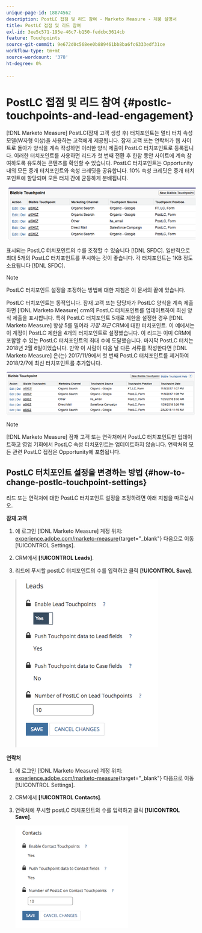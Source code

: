 ```yaml
---
unique-page-id: 18874562
description: PostLC 접점 및 리드 참여 - Marketo Measure - 제품 설명서
title: PostLC 접점 및 리드 참여
exl-id: 3ee5c571-195e-46c7-b150-fedcbc3614cb
feature: Touchpoints
source-git-commit: 9e672d0c568ee0b889461bb8ba6fc6333edf31ce
workflow-type: tm+mt
source-wordcount: '378'
ht-degree: 0%

---
```


# PostLC 접점 및 리드 참여 {#postlc-touchpoints-and-lead-engagement}

[!DNL Marketo Measure] PostLC(잠재 고객 생성 후) 터치포인트는 멀티 터치 속성 모델(W자형 이상)을 사용하는 고객에게 제공됩니다. 잠재 고객 또는 연락처가 웹 사이트로 돌아가 양식을 계속 작성하면 이러한 양식 제출이 PostLC 터치포인트로 등록됩니다. 이러한 터치포인트를 사용하면 리드가 첫 번째 전환 후 한참 동안 사이트에 계속 참여하도록 유도하는 콘텐츠를 확인할 수 있습니다. PostLC 터치포인트는 Opportunity 내의 모든 중개 터치포인트와 속성 크레딧을 공유합니다. 10% 속성 크레딧은 중개 터치포인트에 할당되며 모든 터치 간에 균등하게 분배됩니다.

![](assets/1.png)

표시되는 PostLC 터치포인트의 수를 조정할 수 있습니다 [!DNL SFDC]. 일반적으로 최대 5개의 PostLC 터치포인트를 푸시하는 것이 좋습니다. 각 터치포인트는 1KB 정도 소요됩니다 [!DNL SFDC].

>[!NOTE]
>
>PostLC 터치포인트 설정을 조정하는 방법에 대한 지침은 이 문서의 끝에 있습니다.

PostLC 터치포인트는 동적입니다. 잠재 고객 또는 담당자가 PostLC 양식을 계속 제출하면 [!DNL Marketo Measure] crm의 PostLC 터치포인트를 업데이트하여 최신 양식 제출을 표시합니다. 특히 PostLC 터치포인트 5개로 제한을 설정한 경우 [!DNL Marketo Measure] 항상 5를 밀어라 _가장 최근_ CRM에 대한 터치포인트.  이 예에서는 이 계정이 PostLC 제한을 4개의 터치포인트로 설정했습니다. 이 리드는 이미 CRM에 포함할 수 있는 PostLC 터치포인트의 최대 수에 도달했습니다. 마지막 PostLC 터치는 2018년 2월 6일이었습니다. 만약 이 사람이 다음 날 다른 서류를 작성한다면 [!DNL Marketo Measure] 은(는) 2017/11/9에서 첫 번째 PostLC 터치포인트를 제거하여 2018/2/7에 최신 터치포인트를 추가합니다.

![](assets/2.png)

>[!NOTE]
>
>[!DNL Marketo Measure] 잠재 고객 또는 연락처에서 PostLC 터치포인트만 업데이트하고 영업 기회에서 PostLC 속성 터치포인트는 업데이트하지 않습니다. 연락처의 모든 관련 PostLC 접점은 Opportunity에 포함됩니다.

## PostLC 터치포인트 설정을 변경하는 방법 {#how-to-change-postlc-touchpoint-settings}

리드 또는 연락처에 대한 PostLC 터치포인트 설정을 조정하려면 아래 지침을 따르십시오.

**잠재 고객**

1. 에 로그인 [!DNL Marketo Measure] 계정 위치: [experience.adobe.com/marketo-measure](https://experience.adobe.com/marketo-measure){target="_blank"} 다음으로 이동 [!UICONTROL Settings].

1. CRM에서 **[!UICONTROL Leads]**.

1. 리드에 푸시할 postLC 터치포인트의 수를 입력하고 클릭 **[!UICONTROL Save]**.

   ![](assets/3.png)

**연락처**

1. 에 로그인 [!DNL Marketo Measure] 계정 위치: [experience.adobe.com/marketo-measure](https://experience.adobe.com/marketo-measure){target="_blank"} 다음으로 이동 [!UICONTROL Settings].

1. CRM에서 **[!UICONTROL Contacts]**.

1. 연락처에 푸시할 postLC 터치포인트의 수를 입력하고 클릭 **[!UICONTROL Save]**.

   ![](assets/4.png)
